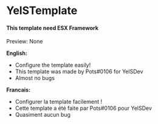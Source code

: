 # YelSTemplate

#### This template need ESX Framework

Preview: None

__English:__
   - Configure the template easily!
   - This template was made by Pots#0106 for YelSDev
   - Almost no bugs

__Francais:__
   - Configurer la template facilement !
   - Cette template a été faite par Pots#0106 pour YelSDev
   - Quasiment aucun bug
